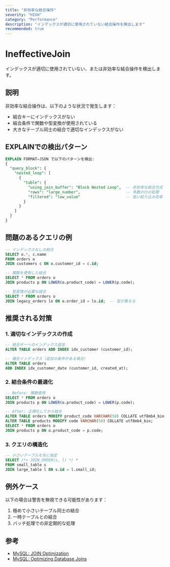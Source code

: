 ```yaml
---
title: "非効率な結合操作"
severity: "HIGH"
category: "Performance"
description: "インデックスが適切に使用されていない結合操作を検出します"
recommended: true
---
```


# IneffectiveJoin

インデックスが適切に使用されていない、または非効率な結合操作を検出します。

## 説明
非効率な結合操作は、以下のような状況で発生します：
- 結合キーにインデックスがない
- 結合条件で関数や型変換が使用されている
- 大きなテーブル同士の結合で適切なインデックスがない

## EXPLAINでの検出パターン
```sql
EXPLAIN FORMAT=JSON で以下のパターンを検出:
{
  "query_block": {
    "nested_loop": [
      {
        "table": {
          "using_join_buffer": "Block Nested Loop",  -- 非効率な結合方式
          "rows": "large_number",                    -- 多数の行の処理
          "filtered": "low_value"                    -- 低い絞り込み効率
        }
      }
    ]
  }
}
```

## 問題のあるクエリの例
```sql
-- インデックスなしの結合
SELECT o.*, c.name 
FROM orders o 
JOIN customers c ON o.customer_id = c.id;

-- 関数を使用した結合
SELECT * FROM orders o 
JOIN products p ON LOWER(o.product_code) = LOWER(p.code);

-- 型変換が必要な結合
SELECT * FROM orders o 
JOIN legacy_orders lo ON o.order_id = lo.id;  -- 型が異なる
```

## 推奨される対策

### 1. 適切なインデックスの作成
```sql
-- 結合キーへのインデックス追加
ALTER TABLE orders ADD INDEX idx_customer (customer_id);

-- 複合インデックス（追加の条件がある場合）
ALTER TABLE orders 
ADD INDEX idx_customer_date (customer_id, created_at);
```

### 2. 結合条件の最適化
```sql
-- Before: 関数使用
SELECT * FROM orders o 
JOIN products p ON LOWER(o.product_code) = LOWER(p.code);

-- After: 正規化してから結合
ALTER TABLE orders MODIFY product_code VARCHAR(50) COLLATE utf8mb4_bin;
ALTER TABLE products MODIFY code VARCHAR(50) COLLATE utf8mb4_bin;
SELECT * FROM orders o 
JOIN products p ON o.product_code = p.code;
```

### 3. クエリの構造化
```sql
-- 小さいテーブルを先に指定
SELECT /*+ JOIN_ORDER(s, l) */ *
FROM small_table s
JOIN large_table l ON s.id = l.small_id;
```

## 例外ケース
以下の場合は警告を無視できる可能性があります：

1. 極めて小さいテーブル同士の結合
2. 一時テーブルとの結合
3. バッチ処理での非定期的な処理

## 参考
- [MySQL: JOIN Optimization](https://dev.mysql.com/doc/refman/8.0/en/join-optimization.html)
- [MySQL: Optimizing Database Joins](https://dev.mysql.com/doc/refman/8.0/en/optimize-join.html)